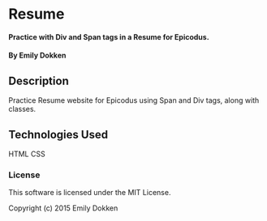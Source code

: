 # Resume

#### Practice with Div and Span tags in a Resume for Epicodus.

#### By Emily Dokken

## Description

Practice Resume website for Epicodus using Span and Div tags, along with classes.

## Technologies Used

HTML
CSS

### License

This software is licensed under the MIT License.

Copyright (c) 2015 Emily Dokken
